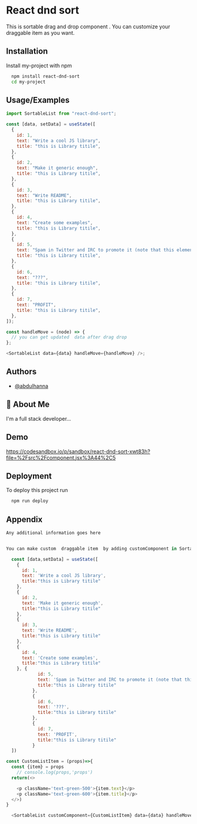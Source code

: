 # React dnd sort

This is sortable drag and drop component . You can customize your draggable item as you want.

## Installation

Install my-project with npm

```bash
  npm install react-dnd-sort
  cd my-project
```

## Usage/Examples

```javascript
import SortableList from "react-dnd-sort";

const [data, setData] = useState([
  {
    id: 1,
    text: "Write a cool JS library",
    title: "this is Library titile",
  },
  {
    id: 2,
    text: "Make it generic enough",
    title: "this is Library titile",
  },
  {
    id: 3,
    text: "Write README",
    title: "this is Library titile",
  },
  {
    id: 4,
    text: "Create some examples",
    title: "this is Library titile",
  },
  {
    id: 5,
    text: "Spam in Twitter and IRC to promote it (note that this element is taller than the others)",
    title: "this is Library titile",
  },
  {
    id: 6,
    text: "???",
    title: "this is Library titile",
  },
  {
    id: 7,
    text: "PROFIT",
    title: "this is Library titile",
  },
]);

const handleMove = (node) => {
  // you can get updated  data after drag drop
};

<SortableList data={data} handleMove={handleMove} />;
```

## Authors

- [@abdulhanna](https://github.com/abdulhanna)

## 🚀 About Me

I'm a full stack developer...

## Demo

https://codesandbox.io/p/sandbox/react-dnd-sort-xwt83h?file=%2Fsrc%2Fcomponent.jsx%3A44%2C5

## Deployment

To deploy this project run

```bash
  npm run deploy
```

## Appendix

```javascript
Any additional information goes here


You can make custom  draggable item  by adding customComponent in SortableList.

  const [data,setData] = useState([
    {
      id: 1,
      text: 'Write a cool JS library',
      title:"this is Library titile"
    },
    {
      id: 2,
      text: 'Make it generic enough',
      title:"this is Library titile"
    },
    {
      id: 3,
      text: 'Write README',
      title:"this is Library titile"
    },
    {
      id: 4,
      text: 'Create some examples',
      title:"this is Library titile"
    }, {
            id: 5,
            text: 'Spam in Twitter and IRC to promote it (note that this element is taller than the others)',
            title:"this is Library titile"
          },
          {
            id: 6,
            text: '???',
            title:"this is Library titile"
          },
          {
            id: 7,
            text: 'PROFIT',
            title:"this is Library titile"
          }
  ])

const CustomListItem = (props)=>{
  const {item} = props
    // console.log(props,'props')
  return(<>

    <p className='text-green-500'>{item.text}</p>
    <p className='text-green-600'>{item.title}</p>
  </>)
}

  <SortableList customComponent={CustomListItem} data={data} handleMove={handleMove}/>

```
